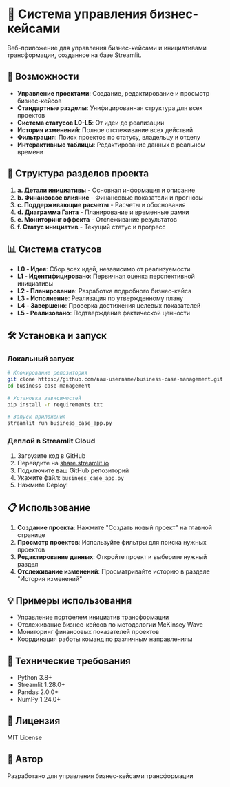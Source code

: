 # 💼 Система управления бизнес-кейсами

Веб-приложение для управления бизнес-кейсами и инициативами трансформации, созданное на базе Streamlit.

## 🚀 Возможности

- **Управление проектами**: Создание, редактирование и просмотр бизнес-кейсов
- **Стандартные разделы**: Унифицированная структура для всех проектов
- **Система статусов L0-L5**: От идеи до реализации
- **История изменений**: Полное отслеживание всех действий
- **Фильтрация**: Поиск проектов по статусу, владельцу и отделу
- **Интерактивные таблицы**: Редактирование данных в реальном времени

## 📁 Структура разделов проекта

1. **a. Детали инициативы** - Основная информация и описание
2. **b. Финансовое влияние** - Финансовые показатели и прогнозы
3. **c. Поддерживающие расчеты** - Расчеты и обоснования
4. **d. Диаграмма Ганта** - Планирование и временные рамки
5. **e. Мониторинг эффекта** - Отслеживание результатов
6. **f. Статус инициатив** - Текущий статус и прогресс

## 📊 Система статусов

- **L0 - Идея**: Сбор всех идей, независимо от реализуемости
- **L1 - Идентифицировано**: Первичная оценка перспективной инициативы
- **L2 - Планирование**: Разработка подробного бизнес-кейса
- **L3 - Исполнение**: Реализация по утвержденному плану
- **L4 - Завершено**: Проверка достижения целевых показателей
- **L5 - Реализовано**: Подтверждение фактической ценности

## 🛠 Установка и запуск

### Локальный запуск

```bash
# Клонирование репозитория
git clone https://github.com/ваш-username/business-case-management.git
cd business-case-management

# Установка зависимостей
pip install -r requirements.txt

# Запуск приложения
streamlit run business_case_app.py
```

### Деплой в Streamlit Cloud

1. Загрузите код в GitHub
2. Перейдите на [share.streamlit.io](https://share.streamlit.io)
3. Подключите ваш GitHub репозиторий
4. Укажите файл: `business_case_app.py`
5. Нажмите Deploy!

## 📋 Использование

1. **Создание проекта**: Нажмите "Создать новый проект" на главной странице
2. **Просмотр проектов**: Используйте фильтры для поиска нужных проектов
3. **Редактирование данных**: Откройте проект и выберите нужный раздел
4. **Отслеживание изменений**: Просматривайте историю в разделе "История изменений"

## 💡 Примеры использования

- Управление портфелем инициатив трансформации
- Отслеживание бизнес-кейсов по методологии McKinsey Wave
- Мониторинг финансовых показателей проектов
- Координация работы команд по различным направлениям

## 🔧 Технические требования

- Python 3.8+
- Streamlit 1.28.0+
- Pandas 2.0.0+
- NumPy 1.24.0+

## 📝 Лицензия

MIT License

## 👥 Автор

Разработано для управления бизнес-кейсами трансформации 